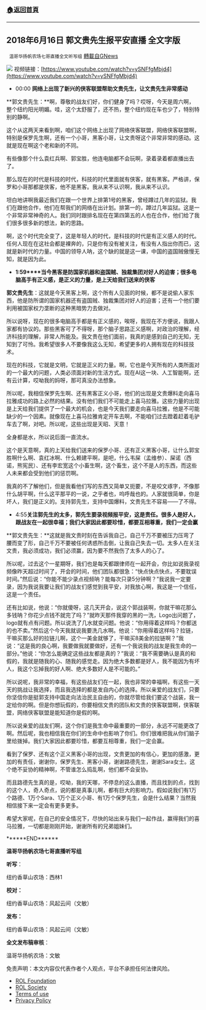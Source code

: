 ###  [:house:返回首頁](https://github.com/ourhimalayas/txt)
---


## 2018年6月16日 郭文贵先生报平安直播 全文字版
` 温哥华扬帆农场七哥直播全文听写组` [轉載自GNews](https://gnews.org/zh-hans/1759992/)

![](https://assets.gnews.org/wp-content/uploads/2021/12/2018-6-16.png)
视频链接：[https://www.youtube.com/watch?v=ySNFfgMbjd4](https://www.youtube.com/watch?v=ySNFfgMbjd4)

- 00:00 **网络上出现了新兴的侠客联盟帮助文贵先生，让文贵先生非常感动**


**郭文贵先生：**啊，尊敬的战友们好，你们健身了吗？哎呀，今天是周六啊，整个纽约阳光明媚。哇，这个太舒服了，还不热，整个纽约现在车也少了，特别特别的静啊。

这个从这两天来看到啊，咱们这个网络上出现了网络侠客联盟，网络侠客联盟啊，特别是保罗先生啊，还有一个小哥，黑客小哥，让文贵呀这个非常非常的感动。这就是现在啊这个老和新的不同。

有些像那个什么袁红兵啊、郭宝胜，他连电脑都不会玩啊，录着录着都直播出去了。

那么现在的时代是科技的时代，科技的时代里面就有侠客，就有黑客。严格讲，保罗和小哥那都是侠客，他不是黑客。我从来不认识啊，我从来不认识。

坦白地讲啊我最近我们在跟一个世界上排第1号的黑客，曾经蹲过几年的监狱。我们在跟他合作，他们在帮我们的网络在出计划。排第一的，蹲过几年监狱。这是一个非常非常神奇的人。我们同时跟排名现在在第四第五的人也在合作，他们给了我们很多很多新的想法，新的思路。

啊，这个时代完全变了，这是年轻人的时代，是科技的时代是有正义感人的时代。任何人现在在这社会都是裸奔的，只是你有没有被关注，有没有人指出你而已，这就是新时代的力量。中国的领导人呐，这个缺的就是这一课，中国的盗国贼傲慢无知，就是因为此。

- **1:59****当今黑客是防国家机器和盗国贼、独裁集团对好人的迫害；很多电脑高手有正义感，是正义的力量，是上天给我们送来的侠客**


**郭文贵先生**：这就是今天黑客上啊，这个所有人见面的时候，都不是说偷人家东西，他是防所谓的国家机器还有盗国贼、独裁集团对好人的迫害；还有一个他们要利用被国家权力垄断的这种黑暗势力去做对。

所以说呀，现在的很多电脑高手都是有正义感的，唉呀，我现在不方便说，我跟人家都有协议的。那些黑客可了不得呀，那个脑子思路正义感啊，对政治的理解，经济科技的理解，非常人所能及。我文贵在他们面前，我真的是感到自己的无知，无知到了可怜。我希望很多人不要像我这么无知，希望更多的人拥有现在的科技技术。

现在的科技，它就是文明，它就是正义的力量。啊，它也是今天所有的人类所面对的一个最大的问题，人类必须面对新的生活方式。现在AI这一块、人工智能啊，还有云计算，哎呦我的妈呀，那可真没办法想象。

所以呢，我相信保罗先生啊、还有黑客正义小哥，他们的出现是文贵爆料走向喜马拉雅成功的路上必然的结果。没有他们我们不可能走上喜马拉雅。这些力量的出现是上天给我们提供了一个最大的机会，也是今天我们要走向喜马拉雅，他是不可能缺少的一个因素。就像现在上喜马拉雅肯定开车去啊，不能咱们过去蹬着赶着毛驴车去了啊，对吧。所以呢，这些出现是天昭、天意！

全身都是水，所以说后面一直流水。

这个是天意啊，真的上天给我们送来的保罗小哥、还有正义黑客小哥，让什么郭宝胜啊什么啊、袁红冰啊、什么赖建平啊，是吧，什么韦屎（孟维参）、屎诺（西诺，熊宪民）、还有李宏宽这个小畜生啊，这个畜生，这个不是人的东西，而这些人未来都会受到他们的惩罚啊。

我真的不了解他们，但是我看他们写的东西又简单又扼要，不是咬文琢字，不像那什么胡平啊，什么这平那平的一说，之乎者也，呜呼哉也的。人家就很简单，你是坏人，我们是正义的。支持郭先生，支持中国爆料，文贵先生不容易——了不得。

- 4:55**关注郭先生的太多，郭先生要录视频报平安，这是责任。很多人是好人，跟战友在一起很幸福；我们大家因此都要珍惜，都要互相尊重，我们一定会赢**


**郭文贵先生：**这就是我文贵时刻在告诉我自己，自己千万不要被压力压弯了腰而变了形，自己千万不要被任何诱惑所击倒，让我自己失去一切。太多人在关注文贵，我必须成功，我们必须赢，因为要不然我伤了太多人的心了。

所以呢，过去这个一星期呀，我们也是每天都跟律师在一起开会，你比如说我录视频像昨天超过时间了，开会的时间，他们团队都很急：“快点快点快点，不要耽误时间。”然后说：“你能不能少录点视频呐？能每次只录5分钟啊？”我说我一定要录，因为我说我要让我们的战友们感觉到我平安，对我放心啊，我这是一个信任，这是一个责任。

还有比如说，他说：“你就傻呀，这几天开会，说这个郭战装啊，你就干嘛花那么多钱呐？你花少点钱不就完了吗？”就昨天那件我穿的黑的一洗，Logo出问题了，logo就有点有问题。所以说洗了几水就变问题。他说：“你用得着这样吗？你都送的也不卖。”然后这个今天我就说我要洗几水啊。他说：“你用得着这样吗？拉链，干嘛买那么好的拉链儿啊，这个一美金就够了，干嘛买8美金的拉链啊？”我说：“这是我的良心啊，我要做我就要做好，还有一个我说我的战友是我生命的一部分。”他说：“你怎么能确定这些战友都是真的？”我说：“我不需要确认是真的和假的，我就是随我的心、随我的感觉走。因为绝大多数都是好人，我不能因为有坏人，我这个忘掉我的好人啊、绝大多数好人是不可能的。”

所以说呢，我非常的幸福，有这些战友们在一起，我也非常的幸福啊，有这些一天天的挑战让我选择，而且我选择的都是发自内心的选择。所以亲爱的战友们，只要你坚信你是挺郭支持中国走向法治民主自由的，你就尽管给我们要这个战装，我一定给你的啊。但是你想玩假的，你要相信文贵的团队和文贵的侠客联盟啊，侠客联盟，网络侠客联盟是能知道你是假的啊。

所以说亲爱的战友们啊，这个你们是我生命中最重要的一部分，永远不可能更改了啊。然后呢，我也相信我在你们的生命中也影响了你们。你们很难把我从你们脑子里给拨掉。我们大家因此都要珍惜，都要互相尊重，我们一定会赢。

看到了保罗、还有这个正义黑客小哥的出现，文贵更加的有信心，更加的感激，更加的有责任，谢谢你，保罗先生、黑客小哥，谢谢路德先生，谢谢Sara女士。这个绝不妥协的精神啊，不管谁怎么捣乱啊，他们都不会妥协。

而且路德先生真的是，哎呦，我的天哪，不停息的这么直播，而且找到的点，找到的这个人，奇人奇点，说的都是真事儿啊，都有巨大的影响力。假如说我们有1万个路德、1万个Sara、1万个正义小哥、有1万个保罗先生，会是什么结果？当然我相信接下来一定会有更多更多。

希望大家呢，在自己的安全情况下，尽快的站出来与我们一起作战，赢得我们的喜马拉雅，一切都是刚刚开始，谢谢所有的兄弟姐妹们。

\*\*\*\*\*\*END\*\*\*\*\*\*

**温哥华扬帆农场七哥直播听写组**

**听写**：

纽约香草山农场：西林1

**校对：**

纽约香草山农场：风起云间（文敏）

**发布：**

纽约香草山农场：风起云间（文敏）

**全文发布稿审核**：

温哥华扬帆农场：文敏

 

免责声明：本文内容仅代表作者个人观点，平台不承担任何法律风险。

- [ROL Foundation](https://rolfoundation.org/)
- [ROL Society](https://rolsociety.org/)
- [Terms of use](https://gnews.org/terms-of-use-3/)
- [Privacy Policy](https://gnews.org/privacy-policy/)
